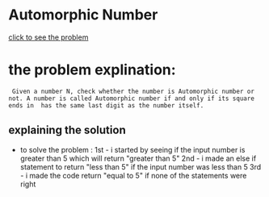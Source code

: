 # Automorphic Number

[click to see the problem](https://practice.geeksforgeeks.org/problems/automorphic-number4721/1?page=6&difficulty[]=-2&sortBy=submissions)



 # the problem explination:
     Given a number N, check whether the number is Automorphic number or not. A number is called Automorphic number if and only if its square ends in  has the same last digit as the number itself.

## explaining the solution

- to solve the problem :
 1st - i started by seeing if the input number is greater than 5 which will return "greater than 5"
 2nd - i made an else if statement to return "less than 5" if the input number was less than 5
 3rd - i made the code return "equal to 5" if none of the statements were right
 